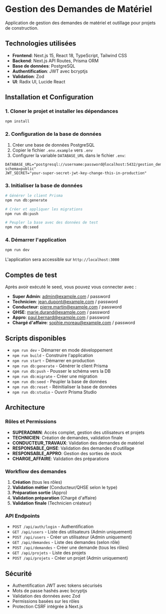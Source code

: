 # Gestion des Demandes de Matériel

Application de gestion des demandes de matériel et outillage pour projets de construction.

## Technologies utilisées

- **Frontend**: Next.js 15, React 18, TypeScript, Tailwind CSS
- **Backend**: Next.js API Routes, Prisma ORM
- **Base de données**: PostgreSQL
- **Authentification**: JWT avec bcryptjs
- **Validation**: Zod
- **UI**: Radix UI, Lucide React

## Installation et Configuration

### 1. Cloner le projet et installer les dépendances

```bash
npm install
```

### 2. Configuration de la base de données

1. Créer une base de données PostgreSQL
2. Copier le fichier `.env.example` vers `.env`
3. Configurer la variable `DATABASE_URL` dans le fichier `.env`:

```env
DATABASE_URL="postgresql://username:password@localhost:5432/gestion_demandes_materiel?schema=public"
JWT_SECRET="your-super-secret-jwt-key-change-this-in-production"
```

### 3. Initialiser la base de données

```bash
# Générer le client Prisma
npm run db:generate

# Créer et appliquer les migrations
npm run db:push

# Peupler la base avec des données de test
npm run db:seed
```

### 4. Démarrer l'application

```bash
npm run dev
```

L'application sera accessible sur `http://localhost:3000`

## Comptes de test

Après avoir exécuté le seed, vous pouvez vous connecter avec :

- **Super Admin**: admin@example.com / password
- **Technicien**: jean.dupont@example.com / password
- **Conducteur**: pierre.martin@example.com / password
- **QHSE**: marie.durand@example.com / password
- **Appro**: paul.bernard@example.com / password
- **Chargé d'affaire**: sophie.moreau@example.com / password

## Scripts disponibles

- `npm run dev` - Démarrer en mode développement
- `npm run build` - Construire l'application
- `npm run start` - Démarrer en production
- `npm run db:generate` - Générer le client Prisma
- `npm run db:push` - Pousser le schéma vers la DB
- `npm run db:migrate` - Créer une migration
- `npm run db:seed` - Peupler la base de données
- `npm run db:reset` - Réinitialiser la base de données
- `npm run db:studio` - Ouvrir Prisma Studio

## Architecture

### Rôles et Permissions

- **SUPERADMIN**: Accès complet, gestion des utilisateurs et projets
- **TECHNICIEN**: Création de demandes, validation finale
- **CONDUCTEUR_TRAVAUX**: Validation des demandes de matériel
- **RESPONSABLE_QHSE**: Validation des demandes d'outillage
- **RESPONSABLE_APPRO**: Gestion des sorties de stock
- **CHARGE_AFFAIRE**: Validation des préparations

### Workflow des demandes

1. **Création** (tous les rôles)
2. **Validation métier** (Conducteur/QHSE selon le type)
3. **Préparation sortie** (Appro)
4. **Validation préparation** (Chargé d'affaire)
5. **Validation finale** (Technicien créateur)

### API Endpoints

- `POST /api/auth/login` - Authentification
- `GET /api/users` - Liste des utilisateurs (Admin uniquement)
- `POST /api/users` - Créer un utilisateur (Admin uniquement)
- `GET /api/demandes` - Liste des demandes (selon rôle)
- `POST /api/demandes` - Créer une demande (tous les rôles)
- `GET /api/projets` - Liste des projets
- `POST /api/projets` - Créer un projet (Admin uniquement)

## Sécurité

- Authentification JWT avec tokens sécurisés
- Mots de passe hashés avec bcryptjs
- Validation des données avec Zod
- Permissions basées sur les rôles
- Protection CSRF intégrée à Next.js
